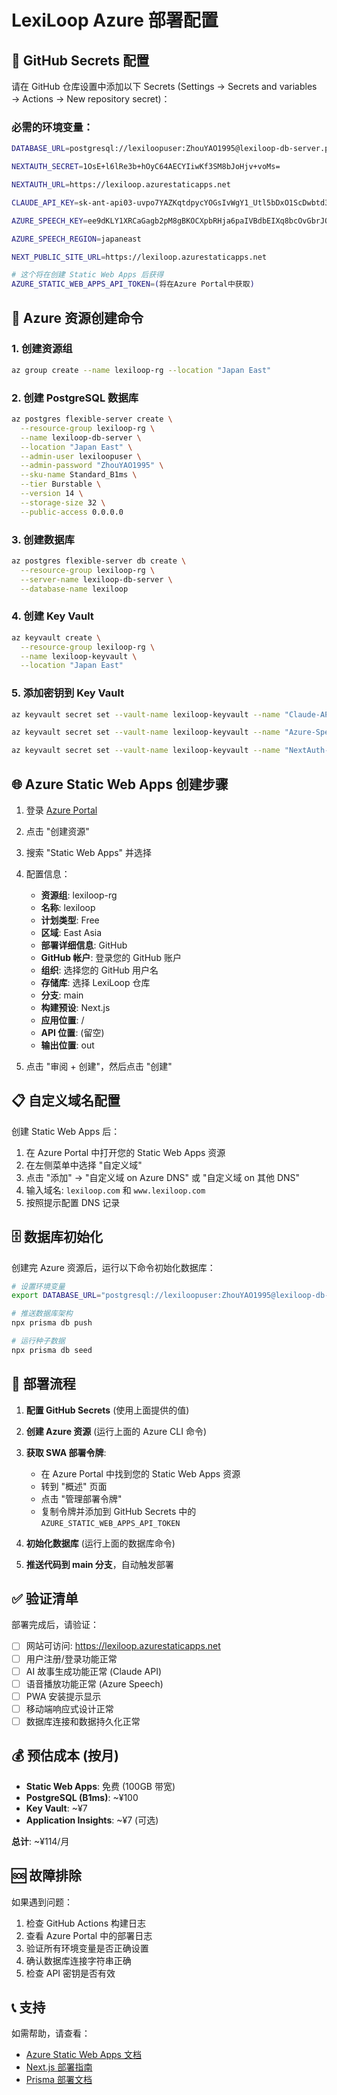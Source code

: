 # LexiLoop Azure 部署配置

## 🔐 GitHub Secrets 配置

请在 GitHub 仓库设置中添加以下 Secrets (Settings → Secrets and variables → Actions → New repository secret)：

### 必需的环境变量：

```bash
DATABASE_URL=postgresql://lexiloopuser:ZhouYAO1995@lexiloop-db-server.postgres.database.azure.com:5432/lexiloop?sslmode=require

NEXTAUTH_SECRET=1OsE+l6lRe3b+hOyC64AECYIiwKf3SM8bJoHjv+voMs=

NEXTAUTH_URL=https://lexiloop.azurestaticapps.net

CLAUDE_API_KEY=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

AZURE_SPEECH_KEY=ee9dKLY1XRCaGagb2pM8gBKOCXpbRHja6paIVBdbEIXq8bcOvGbrJQQJ99BGACYeBjFXJ3w3AAAYACOGiAEC

AZURE_SPEECH_REGION=japaneast

NEXT_PUBLIC_SITE_URL=https://lexiloop.azurestaticapps.net

# 这个将在创建 Static Web Apps 后获得
AZURE_STATIC_WEB_APPS_API_TOKEN=(将在Azure Portal中获取)
```

## 🚀 Azure 资源创建命令

### 1. 创建资源组
```bash
az group create --name lexiloop-rg --location "Japan East"
```

### 2. 创建 PostgreSQL 数据库
```bash
az postgres flexible-server create \
  --resource-group lexiloop-rg \
  --name lexiloop-db-server \
  --location "Japan East" \
  --admin-user lexiloopuser \
  --admin-password "ZhouYAO1995" \
  --sku-name Standard_B1ms \
  --tier Burstable \
  --version 14 \
  --storage-size 32 \
  --public-access 0.0.0.0
```

### 3. 创建数据库
```bash
az postgres flexible-server db create \
  --resource-group lexiloop-rg \
  --server-name lexiloop-db-server \
  --database-name lexiloop
```

### 4. 创建 Key Vault
```bash
az keyvault create \
  --resource-group lexiloop-rg \
  --name lexiloop-keyvault \
  --location "Japan East"
```

### 5. 添加密钥到 Key Vault
```bash
az keyvault secret set --vault-name lexiloop-keyvault --name "Claude-API-Key" --value "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"

az keyvault secret set --vault-name lexiloop-keyvault --name "Azure-Speech-Key" --value "ee9dKLY1XRCaGagb2pM8gBKOCXpbRHja6paIVBdbEIXq8bcOvGbrJQQJ99BGACYeBjFXJ3w3AAAYACOGiAEC"

az keyvault secret set --vault-name lexiloop-keyvault --name "NextAuth-Secret" --value "1OsE+l6lRe3b+hOyC64AECYIiwKf3SM8bJoHjv+voMs="
```

## 🌐 Azure Static Web Apps 创建步骤

1. 登录 [Azure Portal](https://portal.azure.com)
2. 点击 "创建资源"
3. 搜索 "Static Web Apps" 并选择
4. 配置信息：
   - **资源组**: lexiloop-rg
   - **名称**: lexiloop
   - **计划类型**: Free
   - **区域**: East Asia
   - **部署详细信息**: GitHub
   - **GitHub 帐户**: 登录您的 GitHub 账户
   - **组织**: 选择您的 GitHub 用户名
   - **存储库**: 选择 LexiLoop 仓库
   - **分支**: main
   - **构建预设**: Next.js
   - **应用位置**: /
   - **API 位置**: (留空)
   - **输出位置**: out

5. 点击 "审阅 + 创建"，然后点击 "创建"

## 📋 自定义域名配置

创建 Static Web Apps 后：

1. 在 Azure Portal 中打开您的 Static Web Apps 资源
2. 在左侧菜单中选择 "自定义域"
3. 点击 "添加" → "自定义域 on Azure DNS" 或 "自定义域 on 其他 DNS"
4. 输入域名: `lexiloop.com` 和 `www.lexiloop.com`
5. 按照提示配置 DNS 记录

## 🗄️ 数据库初始化

创建完 Azure 资源后，运行以下命令初始化数据库：

```bash
# 设置环境变量
export DATABASE_URL="postgresql://lexiloopuser:ZhouYAO1995@lexiloop-db-server.postgres.database.azure.com:5432/lexiloop?sslmode=require"

# 推送数据库架构
npx prisma db push

# 运行种子数据
npx prisma db seed
```

## 🔄 部署流程

1. **配置 GitHub Secrets** (使用上面提供的值)
2. **创建 Azure 资源** (运行上面的 Azure CLI 命令)
3. **获取 SWA 部署令牌**:
   - 在 Azure Portal 中找到您的 Static Web Apps 资源
   - 转到 "概述" 页面
   - 点击 "管理部署令牌"
   - 复制令牌并添加到 GitHub Secrets 中的 `AZURE_STATIC_WEB_APPS_API_TOKEN`

4. **初始化数据库** (运行上面的数据库命令)
5. **推送代码到 main 分支**，自动触发部署

## ✅ 验证清单

部署完成后，请验证：

- [ ] 网站可访问: https://lexiloop.azurestaticapps.net
- [ ] 用户注册/登录功能正常
- [ ] AI 故事生成功能正常 (Claude API)
- [ ] 语音播放功能正常 (Azure Speech)
- [ ] PWA 安装提示显示
- [ ] 移动端响应式设计正常
- [ ] 数据库连接和数据持久化正常

## 💰 预估成本 (按月)

- **Static Web Apps**: 免费 (100GB 带宽)
- **PostgreSQL (B1ms)**: ~¥100
- **Key Vault**: ~¥7
- **Application Insights**: ~¥7 (可选)

**总计**: ~¥114/月

## 🆘 故障排除

如果遇到问题：

1. 检查 GitHub Actions 构建日志
2. 查看 Azure Portal 中的部署日志
3. 验证所有环境变量是否正确设置
4. 确认数据库连接字符串正确
5. 检查 API 密钥是否有效

## 📞 支持

如需帮助，请查看：
- [Azure Static Web Apps 文档](https://docs.microsoft.com/en-us/azure/static-web-apps/)
- [Next.js 部署指南](https://nextjs.org/docs/deployment)
- [Prisma 部署文档](https://www.prisma.io/docs/guides/deployment)